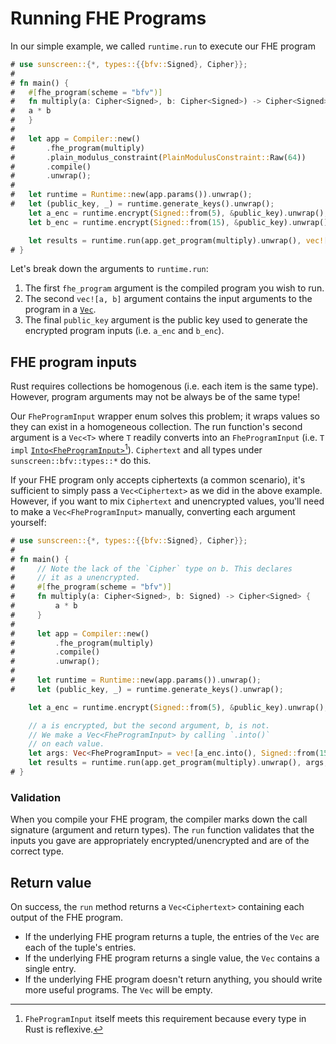 # Running FHE Programs


In our simple example, we called `runtime.run` to execute our FHE program
```rust
# use sunscreen::{*, types::{{bfv::Signed}, Cipher}};
#
# fn main() { 
#   #[fhe_program(scheme = "bfv")]
#   fn multiply(a: Cipher<Signed>, b: Cipher<Signed>) -> Cipher<Signed> {
#   a * b
#   }
#
#   let app = Compiler::new()
#       .fhe_program(multiply)
#       .plain_modulus_constraint(PlainModulusConstraint::Raw(64))
#       .compile()
#       .unwrap();
#
#   let runtime = Runtime::new(app.params()).unwrap();
#   let (public_key, _) = runtime.generate_keys().unwrap();
    let a_enc = runtime.encrypt(Signed::from(5), &public_key).unwrap();
    let b_enc = runtime.encrypt(Signed::from(15), &public_key).unwrap();

    let results = runtime.run(app.get_program(multiply).unwrap(), vec![a_enc, b_enc], &public_key).unwrap();
# }
```

Let's break down the arguments to `runtime.run`:
1. The first `fhe_program` argument is the compiled program you wish to run.
2. The second `vec![a, b]` argument contains the input arguments to the program in a [`Vec`](https://doc.rust-lang.org/std/vec/struct.Vec.html).
3. The final `public_key` argument is the public key used to generate the encrypted program inputs (i.e. `a_enc` and `b_enc`).

## FHE program inputs
Rust requires collections be homogenous (i.e. each item is the same type). However, program arguments may not be always be of the same type! 

Our `FheProgramInput` wrapper enum solves this problem; it wraps values so they can exist in a homogeneous collection. The run function's second argument is a `Vec<T>` where `T` readily converts into an `FheProgramInput` (i.e. `T impl` [`Into<FheProgramInput>`](https://doc.rust-lang.org/std/convert/trait.Into.html)[^1]). `Ciphertext` and all types under `sunscreen::bfv::types::*` do this.

If your FHE program only accepts ciphertexts (a common scenario), it's sufficient to simply pass a `Vec<Ciphertext>` as we did in the above example. However, if you want to mix `Ciphertext` and unencrypted values, you'll need to make a `Vec<FheProgramInput>` manually, converting each argument yourself:

```rust
# use sunscreen::{*, types::{{bfv::Signed}, Cipher}};
#
# fn main() {
#     // Note the lack of the `Cipher` type on b. This declares
#     // it as a unencrypted.
#     #[fhe_program(scheme = "bfv")]
#     fn multiply(a: Cipher<Signed>, b: Signed) -> Cipher<Signed> {
#         a * b
#     }
#
#     let app = Compiler::new()
#         .fhe_program(multiply)
#         .compile()
#         .unwrap();
#
#     let runtime = Runtime::new(app.params()).unwrap();
#     let (public_key, _) = runtime.generate_keys().unwrap();

    let a_enc = runtime.encrypt(Signed::from(5), &public_key).unwrap();

    // a is encrypted, but the second argument, b, is not.
    // We make a Vec<FheProgramInput> by calling `.into()`
    // on each value.
    let args: Vec<FheProgramInput> = vec![a_enc.into(), Signed::from(15).into()];
    let results = runtime.run(app.get_program(multiply).unwrap(), args, &public_key).unwrap();
# }
```

[^1]: `FheProgramInput` itself meets this requirement because every type in Rust is reflexive.

### Validation
When you compile your FHE program, the compiler marks down the call signature (argument and return types). The `run` function validates that the inputs you gave are appropriately encrypted/unencrypted and are of the correct type.

## Return value
On success, the `run` method returns a `Vec<Ciphertext>` containing each output of the FHE program.
* If the underlying FHE program returns a tuple, the entries of the `Vec` are each of the tuple's entries.
* If the underlying FHE program returns a single value, the `Vec` contains a single entry.
* If the underlying FHE program doesn't return anything, you should write more useful programs. The `Vec` will be empty.

